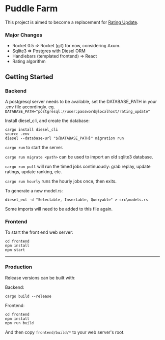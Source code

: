 # Puddle Farm

This project is aimed to become a replacement for [Rating Update](https://github.com/nemasu/rating-update).

### Major Changes
- Rocket 0.5 => Rocket (git) for now, considering Axum.
- Sqlite3 => Postgres with Diesel ORM
- Handlebars (templated frontend) => React
- Rating algorithm

## Getting Started

### Backend

A postgresql server needs to be available, set the DATABASE_PATH in your .env file accordingly.
eg. `DATABASE_PATH="postgresql://user:password@localhost/rating_update"`

Install diesel_cli, and create the database:
```
cargo install diesel_cli
source .env
diesel --database-url "${DATABASE_PATH}" migration run
```

`cargo run` to start the server.

`cargo run migrate <path>` can be used to import an old sqlite3 database.

`cargo run pull` will run the timed jobs continuously: grab replay, update ratings, update ranking, etc.

`cargo run hourly` runs the hourly jobs once, then exits.

To generate a new model.rs:

`diesel_ext -d "Selectable, Insertable, Queryable" > src\models.rs`

Some imports will need to be added to this file again.


### Frontend
To start the front end web server:

```
cd frontend
npm install
npm start
```
---
### Production
Release versions can be built with:

Backend:
```
cargo build --release
```

Frontend:
```
cd frontend
npm install
npm run build
```

And then copy `frontend/build/*` to your web server's root.

